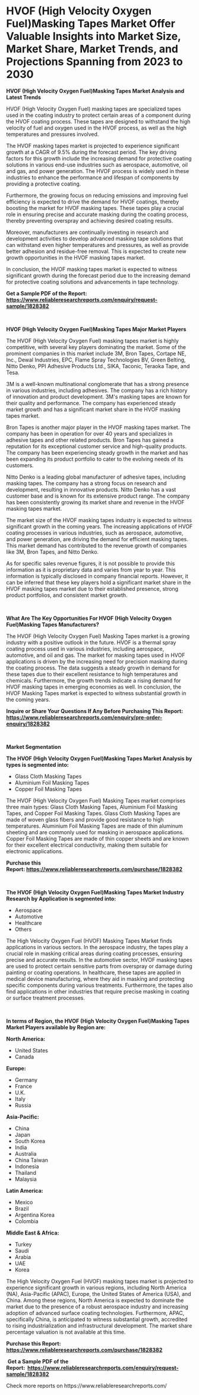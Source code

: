 <p><h1>HVOF (High Velocity Oxygen Fuel)Masking Tapes Market Offer Valuable Insights into Market Size, Market Share, Market Trends, and Projections Spanning from 2023 to 2030</h1></p><p><strong>HVOF (High Velocity Oxygen Fuel)Masking Tapes Market Analysis and Latest Trends</strong></p>
<p><p>HVOF (High Velocity Oxygen Fuel) masking tapes are specialized tapes used in the coating industry to protect certain areas of a component during the HVOF coating process. These tapes are designed to withstand the high velocity of fuel and oxygen used in the HVOF process, as well as the high temperatures and pressures involved.</p><p>The HVOF masking tapes market is projected to experience significant growth at a CAGR of 9.5% during the forecast period. The key driving factors for this growth include the increasing demand for protective coating solutions in various end-use industries such as aerospace, automotive, oil and gas, and power generation. The HVOF process is widely used in these industries to enhance the performance and lifespan of components by providing a protective coating.</p><p>Furthermore, the growing focus on reducing emissions and improving fuel efficiency is expected to drive the demand for HVOF coatings, thereby boosting the market for HVOF masking tapes. These tapes play a crucial role in ensuring precise and accurate masking during the coating process, thereby preventing overspray and achieving desired coating results.</p><p>Moreover, manufacturers are continually investing in research and development activities to develop advanced masking tape solutions that can withstand even higher temperatures and pressures, as well as provide better adhesion and residue-free removal. This is expected to create new growth opportunities in the HVOF masking tapes market.</p><p>In conclusion, the HVOF masking tapes market is expected to witness significant growth during the forecast period due to the increasing demand for protective coating solutions and advancements in tape technology.</p></p>
<p><strong>Get a Sample PDF of the Report:&nbsp; <a href="https://www.reliableresearchreports.com/enquiry/request-sample/1828382">https://www.reliableresearchreports.com/enquiry/request-sample/1828382</a></strong></p>
<p>&nbsp;</p>
<p><strong>HVOF (High Velocity Oxygen Fuel)Masking Tapes Major Market Players</strong></p>
<p><p>The HVOF (High Velocity Oxygen Fuel) masking tapes market is highly competitive, with several key players dominating the market. Some of the prominent companies in this market include 3M, Bron Tapes, Cortape NE, Inc., Dewal Industries, EPC, Flame Spray Technologies BV, Green Belting, Nitto Denko, PPI Adhesive Products Ltd., SIKA, Taconic, Teraoka Tape, and Tesa.</p><p>3M is a well-known multinational conglomerate that has a strong presence in various industries, including adhesives. The company has a rich history of innovation and product development. 3M's masking tapes are known for their quality and performance. The company has experienced steady market growth and has a significant market share in the HVOF masking tapes market.</p><p>Bron Tapes is another major player in the HVOF masking tapes market. The company has been in operation for over 40 years and specializes in adhesive tapes and other related products. Bron Tapes has gained a reputation for its exceptional customer service and high-quality products. The company has been experiencing steady growth in the market and has been expanding its product portfolio to cater to the evolving needs of its customers.</p><p>Nitto Denko is a leading global manufacturer of adhesive tapes, including masking tapes. The company has a strong focus on research and development, resulting in innovative products. Nitto Denko has a vast customer base and is known for its extensive product range. The company has been consistently growing its market share and revenue in the HVOF masking tapes market.</p><p>The market size of the HVOF masking tapes industry is expected to witness significant growth in the coming years. The increasing applications of HVOF coating processes in various industries, such as aerospace, automotive, and power generation, are driving the demand for efficient masking tapes. This market demand has contributed to the revenue growth of companies like 3M, Bron Tapes, and Nitto Denko.</p><p>As for specific sales revenue figures, it is not possible to provide this information as it is proprietary data and varies from year to year. This information is typically disclosed in company financial reports. However, it can be inferred that these key players hold a significant market share in the HVOF masking tapes market due to their established presence, strong product portfolios, and consistent market growth.</p></p>
<p>&nbsp;</p>
<p><strong>What Are The Key Opportunities For HVOF (High Velocity Oxygen Fuel)Masking Tapes Manufacturers?</strong></p>
<p><p>The HVOF (High Velocity Oxygen Fuel) Masking Tapes market is a growing industry with a positive outlook in the future. HVOF is a thermal spray coating process used in various industries, including aerospace, automotive, and oil and gas. The market for masking tapes used in HVOF applications is driven by the increasing need for precision masking during the coating process. The data suggests a steady growth in demand for these tapes due to their excellent resistance to high temperatures and chemicals. Furthermore, the growth trends indicate a rising demand for HVOF masking tapes in emerging economies as well. In conclusion, the HVOF Masking Tapes market is expected to witness substantial growth in the coming years.</p></p>
<p><strong>Inquire or Share Your Questions If Any Before Purchasing This Report: <a href="https://www.reliableresearchreports.com/enquiry/pre-order-enquiry/1828382">https://www.reliableresearchreports.com/enquiry/pre-order-enquiry/1828382</a></strong></p>
<p>&nbsp;</p>
<p><strong>Market Segmentation</strong></p>
<p><strong>The HVOF (High Velocity Oxygen Fuel)Masking Tapes Market Analysis by types is segmented into:</strong></p>
<p><ul><li>Glass Cloth Masking Tapes</li><li>Aluminium Foil Masking Tapes</li><li>Copper Foil Masking Tapes</li></ul></p>
<p><p>The HVOF (High Velocity Oxygen Fuel) Masking Tapes market comprises three main types: Glass Cloth Masking Tapes, Aluminium Foil Masking Tapes, and Copper Foil Masking Tapes. Glass Cloth Masking Tapes are made of woven glass fibers and provide good resistance to high temperatures. Aluminium Foil Masking Tapes are made of thin aluminum sheeting and are commonly used for masking in aerospace applications. Copper Foil Masking Tapes are made of thin copper sheets and are known for their excellent electrical conductivity, making them suitable for electronic applications.</p></p>
<p><strong>Purchase this Report:&nbsp;<a href="https://www.reliableresearchreports.com/purchase/1828382">https://www.reliableresearchreports.com/purchase/1828382</a></strong></p>
<p>&nbsp;</p>
<p><strong>The HVOF (High Velocity Oxygen Fuel)Masking Tapes Market Industry Research by Application is segmented into:</strong></p>
<p><ul><li>Aerospace</li><li>Automotive</li><li>Healthcare</li><li>Others</li></ul></p>
<p><p>The High Velocity Oxygen Fuel (HVOF) Masking Tapes Market finds applications in various sectors. In the aerospace industry, the tapes play a crucial role in masking critical areas during coating processes, ensuring precise and accurate results. In the automotive sector, HVOF masking tapes are used to protect certain sensitive parts from overspray or damage during painting or coating operations. In healthcare, these tapes are applied in medical device manufacturing, where they aid in masking and protecting specific components during various treatments. Furthermore, the tapes also find applications in other industries that require precise masking in coating or surface treatment processes.</p></p>
<p>&nbsp;</p>
<p><strong>In terms of Region, the HVOF (High Velocity Oxygen Fuel)Masking Tapes Market Players available by Region are:</strong></p>
<p>
    <p> <strong> North America: </strong>
        <ul>
            <li>United States</li>
            <li>Canada</li>
        </ul>
        </p> 
    <p> <strong> Europe: </strong>
        <ul>
            <li>Germany</li>
            <li>France</li>
            <li>U.K.</li>
            <li>Italy</li>
            <li>Russia</li>
        </ul>
        </p> 
    <p> <strong> Asia-Pacific: </strong>
        <ul>
            <li>China</li>
            <li>Japan</li>
            <li>South Korea</li>
            <li>India</li>
            <li>Australia</li>
            <li>China Taiwan</li>
            <li>Indonesia</li>
            <li>Thailand</li>
            <li>Malaysia</li>
        </ul>
        </p> 
    <p> <strong> Latin America: </strong>
        <ul>
            <li>Mexico</li>
            <li>Brazil</li>
            <li>Argentina Korea</li>
            <li>Colombia</li>
        </ul>
        </p> 
    <p> <strong> Middle East & Africa: </strong>
        <ul>
            <li>Turkey</li>
            <li>Saudi</li>
            <li>Arabia</li>
            <li>UAE</li>
            <li>Korea</li>
        </ul>
    </p>
    </p>
<p><p>The High Velocity Oxygen Fuel (HVOF) masking tapes market is projected to experience significant growth in various regions, including North America (NA), Asia-Pacific (APAC), Europe, the United States of America (USA), and China. Among these regions, North America is expected to dominate the market due to the presence of a robust aerospace industry and increasing adoption of advanced surface coating technologies. Furthermore, APAC, specifically China, is anticipated to witness substantial growth, accredited to rising industrialization and infrastructural development. The market share percentage valuation is not available at this time.</p></p>
<p><strong>Purchase this Report: <a href="https://www.reliableresearchreports.com/purchase/1828382">https://www.reliableresearchreports.com/purchase/1828382</a></strong></p>
<p>&nbsp;<strong>Get a Sample PDF of the Report:&nbsp;&nbsp;<a href="https://www.reliableresearchreports.com/enquiry/request-sample/1828382">https://www.reliableresearchreports.com/enquiry/request-sample/1828382</a></strong></p>
<p><strong></strong></p>
<p>Check more reports on https://www.reliableresearchreports.com/</p>